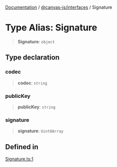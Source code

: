 [Documentation](../../../packages.md) / [@canvas-js/interfaces](../index.md) / Signature

# Type Alias: Signature

> **Signature**: `object`

## Type declaration

### codec

> **codec**: `string`

### publicKey

> **publicKey**: `string`

### signature

> **signature**: `Uint8Array`

## Defined in

[Signature.ts:1](https://github.com/canvasxyz/canvas/blob/62d177fb446565afa753f83091e84331fbd47245/packages/interfaces/src/Signature.ts#L1)
